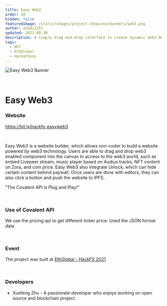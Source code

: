 ```yaml
---
title: Easy Web3
order: 10
hidden: false
featuredImage: /static/images/project-showcase/banners/web3.png
author: anadi2311
updated: 2021-08-30
description: A simple drag-and-drop interface to create dynamic web3 DApps with no code. 
tags:
  - NFT
  - EthGlobal
  - Hackathons
---
```


![Easy Web3 Banner](/static/images/project-showcase/banners/web3.png)

&nbsp;
# Easy Web3

### Website
https://bit.ly/hackfs-easyweb3

&nbsp;

Easy Web3 is a website builder, which allows non-coder to build a website powered by web3 technology. Users are able to drag and drop web3 enabled component into the canvas to access to the web3 world, such as embed Livepeer stream, music player based on Audius tracks, NFT content on Zora, and coin price. Easy Web3 also integrate Unlock, which can hide certain content behind paywall. Once users are done with editors, they can also click a button and push the website to IPFS.
<Aside>

“The Covalent API is Plug and Play!”

</Aside>

&nbsp;
### Use of Covalent API
We use the pricing api to get different ticker price. Used the JSON format data

&nbsp;
### Event
The project was built at [EthGlobal - HackFS 2021](https://www.covalenthq.com/blog/hackfs-winners-announcment/)

&nbsp;
### Developers

- Xuefeng Zhu - A passionate developer who enjoys working on open source and blockchain project.